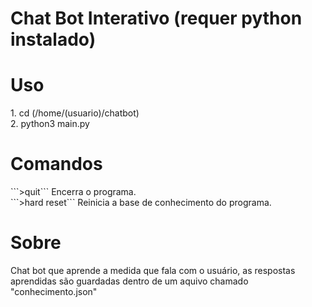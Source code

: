 # Chat Bot Interativo (requer python instalado)
<h1>Uso</h1>
1. cd (/home/(usuario)/chatbot)<br>
2. python3 main.py

<h1>Comandos</h1>
```>quit```
Encerra o programa.<br>
```>hard reset```
Reinicia a base de conhecimento do programa.

<h1>Sobre</h1>
<p>Chat bot que aprende a medida que fala com o usuário, as respostas aprendidas são guardadas dentro de um aquivo chamado "conhecimento.json"</p>
